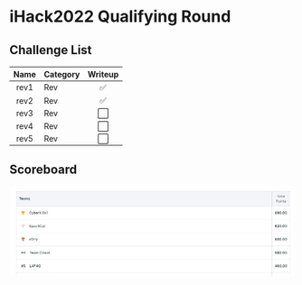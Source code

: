 # iHack2022 Qualifying Round

## Challenge List
| Name | Category | Writeup |
|:----------------:|:-------|:-------:|
| rev1           | Rev      | ✅ |
| rev2           | Rev      | ✅ |
| rev3           | Rev      | ⬜ |
| rev4           | Rev      | ⬜ |
| rev5           | Rev      | ⬜ |

## Scoreboard
![Scoreboard](./Scoreboard.png)
